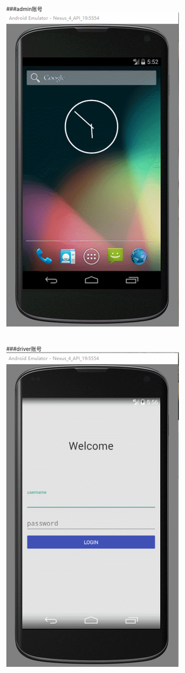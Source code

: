 ###admin账号
![images](https://github.com/gaoyuyu/Restaurant/raw/master/captures/admin.gif)

<br>

###driver账号
![images](https://github.com/gaoyuyu/Restaurant/raw/master/captures/driver.gif)
